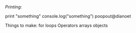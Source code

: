 *Printing:*



print "something"
console.log("something")
poopout@dianoet






Things to make:
for loops
Operators
arrays
objects
